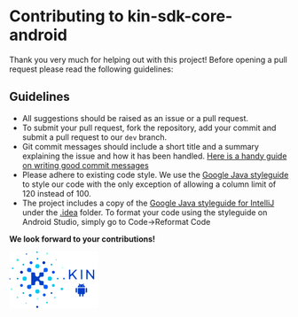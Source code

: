 # Contributing to kin-sdk-core-android
Thank you very much for helping out with this project!
Before opening a pull request please read the following guidelines:

## Guidelines
* All suggestions should be raised as an issue or a pull request.
* To submit your pull request, fork the repository, add your commit and submit a pull request to our `dev` branch.
* Git commit messages should include a short title and a summary explaining the issue and how it has been handled. 
[Here is a handy guide on writing good commit messages](https://chris.beams.io/posts/git-commit/)
* Please adhere to existing code style. We use the [Google Java styleguide](https://google.github.io/styleguide/javaguide.html) 
to style our code with the only exception of allowing a column limit of 120 instead of 100.
* The project includes a copy of the [Google Java styleguide for IntelliJ](https://github.com/google/styleguide/blob/gh-pages/intellij-java-google-style.xml)
under the [.idea](.idea) folder. To format your code using the styleguide on Android Studio, simply go to Code->Reformat Code 

**We look forward to your contributions!**

![Kin Token](kin_android.png)